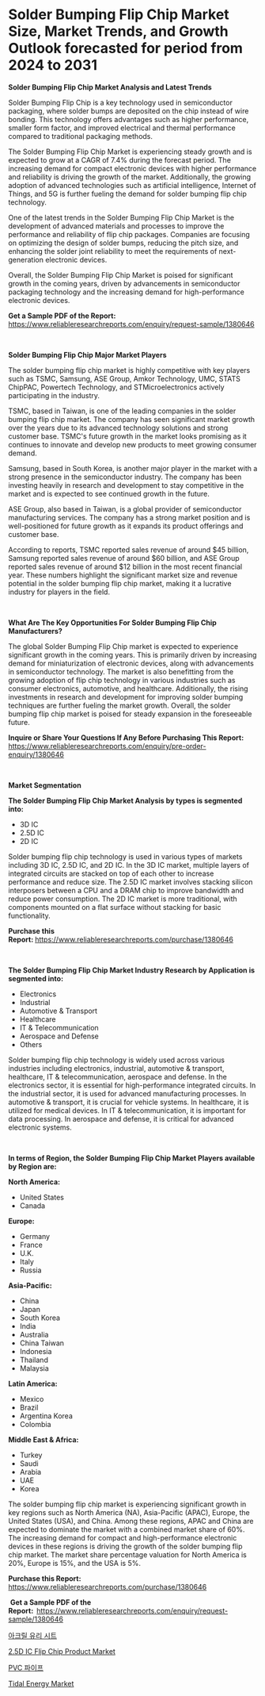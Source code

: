 <p><h1>Solder Bumping Flip Chip Market Size, Market Trends, and Growth Outlook forecasted for period from 2024 to 2031</h1></p><p><strong>Solder Bumping Flip Chip Market Analysis and Latest Trends</strong></p>
<p><p>Solder Bumping Flip Chip is a key technology used in semiconductor packaging, where solder bumps are deposited on the chip instead of wire bonding. This technology offers advantages such as higher performance, smaller form factor, and improved electrical and thermal performance compared to traditional packaging methods. </p><p>The Solder Bumping Flip Chip Market is experiencing steady growth and is expected to grow at a CAGR of 7.4% during the forecast period. The increasing demand for compact electronic devices with higher performance and reliability is driving the growth of the market. Additionally, the growing adoption of advanced technologies such as artificial intelligence, Internet of Things, and 5G is further fueling the demand for solder bumping flip chip technology.</p><p>One of the latest trends in the Solder Bumping Flip Chip Market is the development of advanced materials and processes to improve the performance and reliability of flip chip packages. Companies are focusing on optimizing the design of solder bumps, reducing the pitch size, and enhancing the solder joint reliability to meet the requirements of next-generation electronic devices.</p><p>Overall, the Solder Bumping Flip Chip Market is poised for significant growth in the coming years, driven by advancements in semiconductor packaging technology and the increasing demand for high-performance electronic devices.</p></p>
<p><strong>Get a Sample PDF of the Report:&nbsp;</strong> <a href="https://www.reliableresearchreports.com/enquiry/request-sample/1380646">https://www.reliableresearchreports.com/enquiry/request-sample/1380646</a></p>
<p>&nbsp;</p>
<p><strong>Solder Bumping Flip Chip Major Market Players</strong></p>
<p><p>The solder bumping flip chip market is highly competitive with key players such as TSMC, Samsung, ASE Group, Amkor Technology, UMC, STATS ChipPAC, Powertech Technology, and STMicroelectronics actively participating in the industry.</p><p>TSMC, based in Taiwan, is one of the leading companies in the solder bumping flip chip market. The company has seen significant market growth over the years due to its advanced technology solutions and strong customer base. TSMC's future growth in the market looks promising as it continues to innovate and develop new products to meet growing consumer demand.</p><p>Samsung, based in South Korea, is another major player in the market with a strong presence in the semiconductor industry. The company has been investing heavily in research and development to stay competitive in the market and is expected to see continued growth in the future.</p><p>ASE Group, also based in Taiwan, is a global provider of semiconductor manufacturing services. The company has a strong market position and is well-positioned for future growth as it expands its product offerings and customer base.</p><p>According to reports, TSMC reported sales revenue of around $45 billion, Samsung reported sales revenue of around $60 billion, and ASE Group reported sales revenue of around $12 billion in the most recent financial year. These numbers highlight the significant market size and revenue potential in the solder bumping flip chip market, making it a lucrative industry for players in the field.</p></p>
<p>&nbsp;</p>
<p><strong>What Are The Key Opportunities For Solder Bumping Flip Chip Manufacturers?</strong></p>
<p><p>The global Solder Bumping Flip Chip market is expected to experience significant growth in the coming years. This is primarily driven by increasing demand for miniaturization of electronic devices, along with advancements in semiconductor technology. The market is also benefitting from the growing adoption of flip chip technology in various industries such as consumer electronics, automotive, and healthcare. Additionally, the rising investments in research and development for improving solder bumping techniques are further fueling the market growth. Overall, the solder bumping flip chip market is poised for steady expansion in the foreseeable future.</p></p>
<p><strong>Inquire or Share Your Questions If Any Before Purchasing This Report:</strong> <a href="https://www.reliableresearchreports.com/enquiry/pre-order-enquiry/1380646">https://www.reliableresearchreports.com/enquiry/pre-order-enquiry/1380646</a></p>
<p>&nbsp;</p>
<p><strong>Market Segmentation</strong></p>
<p><strong>The Solder Bumping Flip Chip Market Analysis by types is segmented into:</strong></p>
<p><ul><li>3D IC</li><li>2.5D IC</li><li>2D IC</li></ul></p>
<p><p>Solder bumping flip chip technology is used in various types of markets including 3D IC, 2.5D IC, and 2D IC. In the 3D IC market, multiple layers of integrated circuits are stacked on top of each other to increase performance and reduce size. The 2.5D IC market involves stacking silicon interposers between a CPU and a DRAM chip to improve bandwidth and reduce power consumption. The 2D IC market is more traditional, with components mounted on a flat surface without stacking for basic functionality.</p></p>
<p><strong>Purchase this Report:&nbsp;</strong><a href="https://www.reliableresearchreports.com/purchase/1380646">https://www.reliableresearchreports.com/purchase/1380646</a></p>
<p>&nbsp;</p>
<p><strong>The Solder Bumping Flip Chip Market Industry Research by Application is segmented into:</strong></p>
<p><ul><li>Electronics</li><li>Industrial</li><li>Automotive & Transport</li><li>Healthcare</li><li>IT & Telecommunication</li><li>Aerospace and Defense</li><li>Others</li></ul></p>
<p><p>Solder bumping flip chip technology is widely used across various industries including electronics, industrial, automotive & transport, healthcare, IT & telecommunication, aerospace and defense. In the electronics sector, it is essential for high-performance integrated circuits. In the industrial sector, it is used for advanced manufacturing processes. In automotive & transport, it is crucial for vehicle systems. In healthcare, it is utilized for medical devices. In IT & telecommunication, it is important for data processing. In aerospace and defense, it is critical for advanced electronic systems.</p></p>
<p>&nbsp;</p>
<p><strong>In terms of Region, the Solder Bumping Flip Chip Market Players available by Region are:</strong></p>
<p>
    <p> <strong> North America: </strong>
        <ul>
            <li>United States</li>
            <li>Canada</li>
        </ul>
        </p> 
    <p> <strong> Europe: </strong>
        <ul>
            <li>Germany</li>
            <li>France</li>
            <li>U.K.</li>
            <li>Italy</li>
            <li>Russia</li>
        </ul>
        </p> 
    <p> <strong> Asia-Pacific: </strong>
        <ul>
            <li>China</li>
            <li>Japan</li>
            <li>South Korea</li>
            <li>India</li>
            <li>Australia</li>
            <li>China Taiwan</li>
            <li>Indonesia</li>
            <li>Thailand</li>
            <li>Malaysia</li>
        </ul>
        </p> 
    <p> <strong> Latin America: </strong>
        <ul>
            <li>Mexico</li>
            <li>Brazil</li>
            <li>Argentina Korea</li>
            <li>Colombia</li>
        </ul>
        </p> 
    <p> <strong> Middle East & Africa: </strong>
        <ul>
            <li>Turkey</li>
            <li>Saudi</li>
            <li>Arabia</li>
            <li>UAE</li>
            <li>Korea</li>
        </ul>
    </p>
    </p>
<p><p>The solder bumping flip chip market is experiencing significant growth in key regions such as North America (NA), Asia-Pacific (APAC), Europe, the United States (USA), and China. Among these regions, APAC and China are expected to dominate the market with a combined market share of 60%. The increasing demand for compact and high-performance electronic devices in these regions is driving the growth of the solder bumping flip chip market. The market share percentage valuation for North America is 20%, Europe is 15%, and the USA is 5%.</p></p>
<p><strong>Purchase this Report: </strong><a href="https://www.reliableresearchreports.com/purchase/1380646">https://www.reliableresearchreports.com/purchase/1380646</a></p>
<p>&nbsp;<strong>Get a Sample PDF of the Report:&nbsp;&nbsp;</strong><a href="https://www.reliableresearchreports.com/enquiry/request-sample/1380646">https://www.reliableresearchreports.com/enquiry/request-sample/1380646</a></p>
<p><strong></strong></p>
<p><p><a href="https://medium.com/@pyscho67867/%EC%95%84%ED%81%AC%EB%A6%B4-%EC%9C%A0%EB%A6%AC-%EC%8B%9C%ED%8A%B8-%EC%8B%9C%EC%9E%A5-%EC%A0%90%EC%9C%A0%EC%9C%A8-%EB%B3%80%ED%99%94%EC%99%80-%EC%8B%9C%EC%9E%A5-%EC%84%B1%EC%9E%A5-%ED%8A%B8%EB%A0%8C%EB%93%9C-2024%EB%85%84-2031%EB%85%84-f5ddf448460b">아크릴 유리 시트</a></p><p><a href="https://github.com/AKSHATREPORTPRIME/Market-Research-Report-List-3/blob/main/25d-ic-flip-chip-product-market.md">2.5D IC Flip Chip Product Market</a></p><p><a href="https://medium.com/@travisohan56562023/pvc-%ED%8C%8C%EC%9D%B4%ED%94%84-%EC%8B%9C%EC%9E%A5-%EC%B8%A1%EC%A0%95%EA%B0%92-%ED%95%B4%EB%8F%85-%EC%8B%9C%EC%9E%A5-%EC%A0%90%EC%9C%A0%EC%9C%A8-%ED%8A%B8%EB%A0%8C%EB%93%9C-%EB%B0%8F-%EC%84%B1%EC%9E%A5-%ED%8C%A8%ED%84%B4-4191dbef10d4">PVC 파이프</a></p><p><a href="https://medium.com/@kaylagreenj1521/tidal-energy-market-exploring-market-share-market-trends-and-future-growth-d9d764931055">Tidal Energy Market</a></p></p>